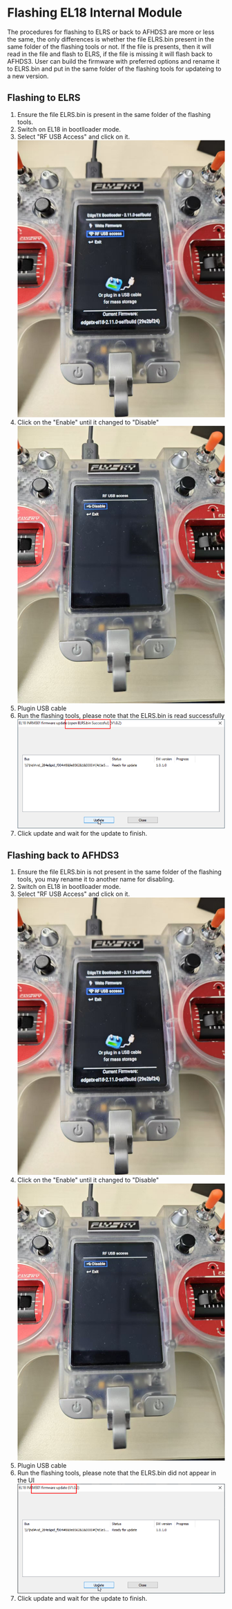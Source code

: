 # Flashing EL18 Internal Module
The procedures for flashing to ELRS or back to AFHDS3 are more or less the same,
the only differences is whether the file ELRS.bin present in the same folder of the flashing tools or not.
If the file is presents, then it will read in the file and flash to ELRS, if the file is missing it will flash back to AFHDS3.
User can build the firmware with preferred options and rename it to ELRS.bin and put in the same folder of the flashing tools for updateing to a new version.

## Flashing to ELRS
1. Ensure the file ELRS.bin is present in the same folder of the flashing tools.
2. Switch on EL18 in bootlloader mode.
3. Select "RF USB Access" and click on it.
   ![image](https://github.com/richardclli/Flysky-ELRS/blob/main/docs/images/EL18-flash1.jpg)
4. Click on the "Enable" until it changed to "Disable"
   ![image](https://github.com/richardclli/Flysky-ELRS/blob/main/docs/images/EL18-flash2.jpg)
5. Plugin USB cable
6. Run the flashing tools, please note that the ELRS.bin is read successfully
   ![image](https://github.com/richardclli/Flysky-ELRS/blob/main/docs/images/EL18-flash3.png)
7. Click update and wait for the update to finish.

## Flashing back to AFHDS3
1. Ensure the file ELRS.bin is not present in the same folder of the flashing tools, you may rename it to another name for disabling.
2. Switch on EL18 in bootlloader mode.
3. Select "RF USB Access" and click on it.
   ![image](https://github.com/richardclli/Flysky-ELRS/blob/main/docs/images/EL18-flash1.jpg)
4. Click on the "Enable" until it changed to "Disable"
   ![image](https://github.com/richardclli/Flysky-ELRS/blob/main/docs/images/EL18-flash2.jpg)
5. Plugin USB cable
6. Run the flashing tools, please note that the ELRS.bin did not appear in the UI
   ![image](https://github.com/richardclli/Flysky-ELRS/blob/main/docs/images/EL18-flash4.png)
7. Click update and wait for the update to finish.

